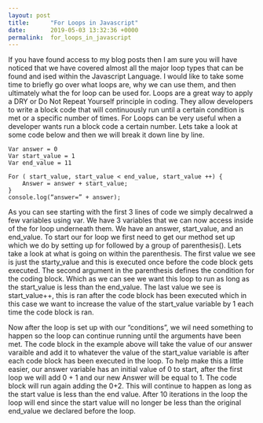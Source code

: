```yaml
---
layout: post
title:      "For Loops in Javascript"
date:       2019-05-03 13:32:36 +0000
permalink:  for_loops_in_javascript
---
```



If you have found access to my blog posts then I am sure you will have noticed that we have covered almost all the major loop types that can be found and ised within the Javascript Language. I would like to take some time to briefly go over what loops are, why we can use them, and then ultimately what the for loop can be used for. Loops are a great way to apply a DRY or Do Not Repeat Yourself principle in coding. They allow developers to write a block code that will continuously run until a certain condition is met or a specific number of times. For Loops can be very useful when a developer wants run a block code a certain number. Lets take a look at some code below and then we will break it down  line by line. 

```
Var answer = 0 
Var start_value = 1
Var end_value = 11

For ( start_value, start_value < end_value, start_value ++) {
	Answer = answer + start_value;
}
console.log(“answer=” + answer);
```

As you can see starting with the first 3 lines of code we simply decalrwed a few variables using var. We have 3 variables that we can now access inside of the for loop underneath them. We have an answer, start_value, and an end_value. To start our for loop we first need to get our method set up which we do by setting up for followed by a group of parenthesis(). Lets take a look at what is going on within the parenthesis. The first value we see is just the starty_value and this is executed once before the code block gets executed. The second argument in the parenthesis defines the condition for the coding block. Which as we can see we want this loop to run as long as the start_value is less than the end_value. The last value we see is start_value++, this is ran after the code block has been executed which in this case we want to increase the value of the start_value variable by 1 each time the code block is ran. 

Now after the loop is set up with our “conditions”, we wil need something to happen so the loop can continue running until the arguments have been met. The code block in the example above will take the value of our answer varaible and add it to whatever the value of the start_value variable is after each code block has been executed in the loop. To help make this a little easier, our answer variable has an initial value of 0 to start, after the first loop we will add 0 + 1 and our new Answer will be equal to 1. The code block will run again adding the 0+2. This will continue to happen as long as the start value is less than the end value. After 10 iterations in the loop the loop will end since the start value will no longer be less than the original end_value we declared before the loop. 

